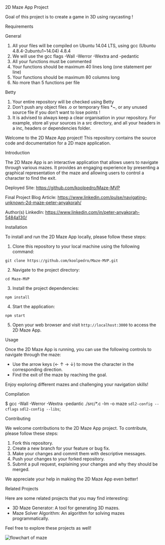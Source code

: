 2D Maze App Project

Goal of this project is to create a game in 3D using raycasting !

Requirements

General

1. All your files will be compiled on Ubuntu 14.04 LTS, using gcc (Ubuntu 4.8.4-2ubuntu1~14.04) 4.8.4
2. We will use the gcc flags -Wall -Werror -Wextra and -pedantic
3. All your functions must be commented
4. Your functions should be maximum 40 lines long (one statement per line)
5. Your functions should be maximum 80 columns long
6. No more than 5 functions per file

Betty

1. Your entire repository will be checked using Betty
2. Don’t push any object files .o or temporary files *~, or any unused source file if you don’t want to lose points !
3. It is advised to always keep a clear organisation in your repository. For example, store all your sources in a src directory, and all your headers in a inc, headers or dependencies folder.

Welcome to the 2D Maze App project! This repository contains the source code and documentation for a 2D maze application. 

Introduction

The 2D Maze App is an interactive application that allows users to navigate through various mazes. It provides an engaging experience by presenting a graphical representation of the maze and allowing users to control a character to find the exit. 

Deployed Site: https://github.com/koolpedro/Maze-MVP

Final Project Blog Article: https://www.linkedin.com/pulse/navigating-unknown-2d-maze-peter-anyakorah/

Author(s) LinkedIn: https://www.linkedin.com/in/peter-anyakorah-5484a130/

Installation

To install and run the 2D Maze App locally, please follow these steps:

1. Clone this repository to your local machine using the following command:

```
git clone https://github.com/koolpedro/Maze-MVP.git
```

2. Navigate to the project directory:

```
cd Maze-MVP
```

3. Install the project dependencies:

```
npm install
```

4. Start the application:

```
npm start
```

5. Open your web browser and visit `http://localhost:3000` to access the 2D Maze App.

Usage

Once the 2D Maze App is running, you can use the following controls to navigate through the maze:

- Use the arrow keys (← ↑ → ↓) to move the character in the corresponding direction.
- Find the exit of the maze by reaching the goal.

Enjoy exploring different mazes and challenging your navigation skills!

Compilation

$ gcc -Wall -Werror -Wextra -pedantic ./src/*.c -lm -o maze `sdl2-config --cflags` `sdl2-config --libs`;

Contributing

We welcome contributions to the 2D Maze App project. To contribute, please follow these steps:

1. Fork this repository.
2. Create a new branch for your feature or bug fix.
3. Make your changes and commit them with descriptive messages.
4. Push your changes to your forked repository.
5. Submit a pull request, explaining your changes and why they should be merged.

We appreciate your help in making the 2D Maze App even better!

Related Projects

Here are some related projects that you may find interesting:

- 3D Maze Generator: A tool for generating 3D mazes.
- Maze Solver Algorithm: An algorithm for solving mazes programmatically.

Feel free to explore these projects as well!

![flowchart of maze](https://github.com/koolpedro/Maze-MVP/assets/110994894/b7a28b6c-e114-4d46-9bea-d9064012585a)
